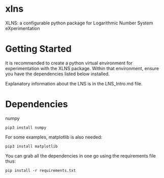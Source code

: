 # xlns
XLNS: a configurable python package for Logarithmic Number System eXperimentation


# Getting Started

It is recommended to create a python virtual environment for experimentation with the XLNS package. Within that environment, ensure you have the dependencies listed below installed.

Explanatory information about the LNS is in the LNS_Intro.md file.

# Dependencies
numpy

````
pip3 install numpy
````

For some examples, matplotlib is also needed:
````
pip3 install matplotlib
````

You can grab all the dependencies in one go using the requirements file thus:
````
pip install -r requirements.txt
````